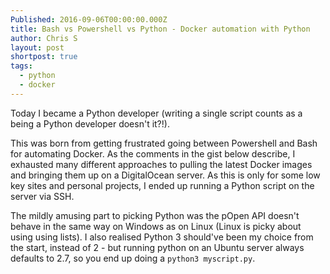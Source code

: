 ```yaml
---
Published: 2016-09-06T00:00:00.000Z
title: Bash vs Powershell vs Python - Docker automation with Python
author: Chris S
layout: post
shortpost: true
tags:
  - python
  - docker
---
```


Today I became a Python developer (writing a single script counts as a being a Python developer doesn't it?!).

This was born from getting frustrated going between Powershell and Bash for automating Docker. As the comments in the gist below describe, I exhausted many different approaches to pulling the latest Docker images and bringing them up on a DigitalOcean server. As this is only for some low key sites and personal projects, I ended up running a Python script on the server via SSH.

The mildly amusing part to picking Python was the pOpen API doesn't behave in the same way on Windows as on Linux (Linux is picky about using using lists). I also realised Python 3 should've been my choice from the start, instead of 2 - but running python on an Ubuntu server always defaults to 2.7, so you end up doing a `python3 myscript.py`.

<script src="https://gist.github.com/yetanotherchris/84177157d590acdb0614866ff1d1c536.js"></script>